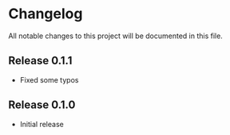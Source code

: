 # Changelog

All notable changes to this project will be documented in this file.

## Release 0.1.1

* Fixed some typos

## Release 0.1.0

* Initial release
